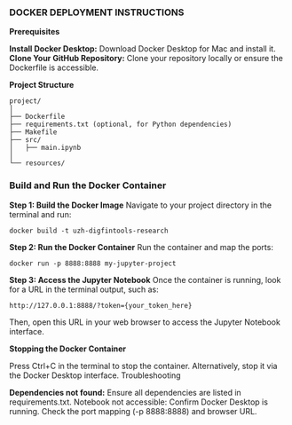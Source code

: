 ### DOCKER DEPLOYMENT INSTRUCTIONS

**Prerequisites**

**Install Docker Desktop:** Download Docker Desktop for Mac and install it.
**Clone Your GitHub Repository:** Clone your repository locally or ensure the Dockerfile is accessible.

**Project Structure**
```
project/
│
├── Dockerfile
├── requirements.txt (optional, for Python dependencies)
├── Makefile
├── src/
│   ├── main.ipynb
│
└── resources/
```

### Build and Run the Docker Container

**Step 1: Build the Docker Image**
Navigate to your project directory in the terminal and run:
```
docker build -t uzh-digfintools-research
```
**Step 2: Run the Docker Container**
Run the container and map the ports:
```
docker run -p 8888:8888 my-jupyter-project
```
**Step 3: Access the Jupyter Notebook**
Once the container is running, look for a URL in the terminal output, such as:
```
http://127.0.0.1:8888/?token={your_token_here}
```
Then, open this URL in your web browser to access the Jupyter Notebook interface.

**Stopping the Docker Container**

Press Ctrl+C in the terminal to stop the container.
Alternatively, stop it via the Docker Desktop interface.
Troubleshooting

**Dependencies not found:**
Ensure all dependencies are listed in requirements.txt.
Notebook not accessible:
Confirm Docker Desktop is running.
Check the port mapping (-p 8888:8888) and browser URL.
